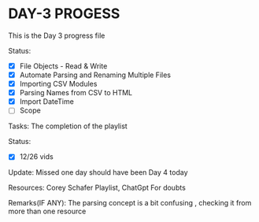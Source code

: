 # DAY-3 PROGESS

This is the Day 3 progress file

Status:
- [X] File Objects - Read & Write
- [X] Automate Parsing and Renaming Multiple Files
- [X] Importing CSV Modules
- [X] Parsing Names from CSV to HTML
- [X] Import DateTime
- [ ] Scope

Tasks:
The completion of the playlist

Status:
- [X] 12/26 vids

Update:
Missed one day should have been Day 4 today

Resources:
Corey Schafer Playlist,
ChatGpt For doubts 

Remarks(IF ANY):
The parsing concept is a bit confusing , checking it from more than one resource
